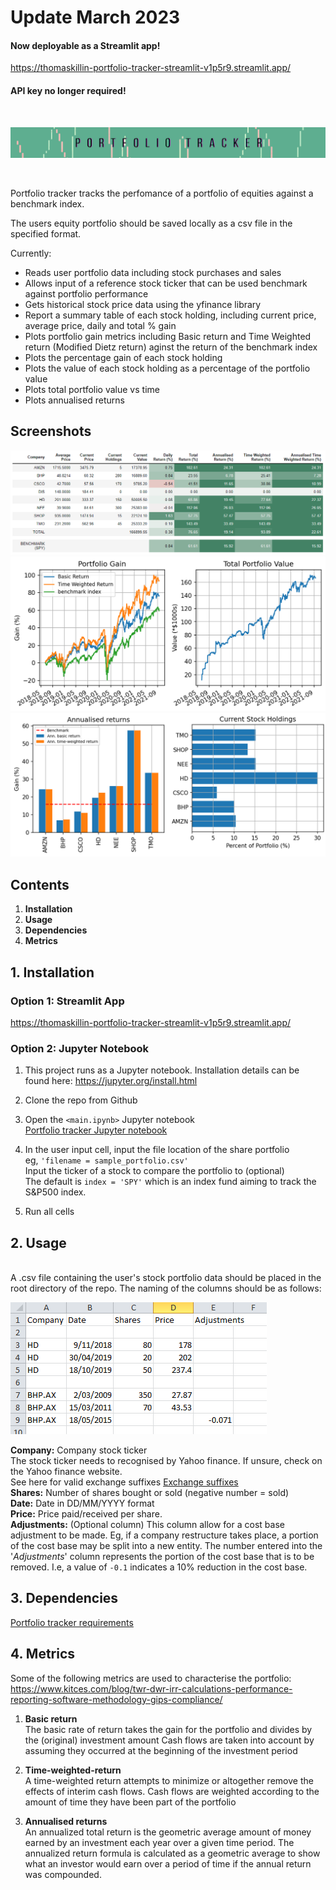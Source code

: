 # Update March 2023
#### **Now deployable as a Streamlit app!<br/>**
https://thomaskillin-portfolio-tracker-streamlit-v1p5r9.streamlit.app/
#### **API key no longer required!<br/>**
<br/>


![banner_resize](screenshots/banner_resize.png)

<br/>

Portfolio tracker tracks the perfomance of a portfolio of equities against a benchmark index.

The users equity portfolio should be saved locally as a csv file in the specified format.

Currently:

* Reads user portfolio data including stock purchases and sales
* Allows input of a reference stock ticker that can be used benchmark against portfolio performance
* Gets historical stock price data using the yfinance library
* Report a summary table of each stock holding, including current price, average price, daily and total % gain
* Plots portfolio gain metrics including Basic return and Time Weighted return (Modified Dietz return) aginst the return of the benchmark index
* Plots the percentage gain of each stock holding
* Plots the value of each stock holding as a percentage of the portfolio value
* Plots total portfolio value vs time
* Plots annualised returns


## Screenshots
![summary](screenshots/summary.PNG)  
![portfolio gain](screenshots/portfolio_gain.png)
![annualised returns_holdings](screenshots/annualised_returns_holdings.png)


## Contents
1. **Installation**
2. **Usage** 
3. **Dependencies**
4. **Metrics**


## 1. Installation

### Option 1: Streamlit App

https://thomaskillin-portfolio-tracker-streamlit-v1p5r9.streamlit.app/


### Option 2: Jupyter Notebook

1. This project runs as a Jupyter notebook. Installation details can be found here:
https://jupyter.org/install.html

2. Clone the repo from Github

3. Open the `<main.ipynb>` Jupyter notebook <br>
[Portfolio tracker Jupyter notebook](https://github.com/ThomasKillin/portfolio-tracker/blob/main/main.ipynb)

4. In the user input cell, input the file location of the share portfolio<br/>
eg, `'filename = sample_portfolio.csv'`<br/>
Input the ticker of a stock to compare the portfolio to (optional)<br/>
The default is `index = 'SPY'` which is an index fund aiming to track the S&P500 index. 

5. Run all cells


## 2. Usage
<br/>
A .csv file containing the user's stock portfolio data should be placed in the root directory of the repo.
The naming of the columns should be as follows:<br/>

![CSV example](screenshots/csv_example.png?)

**Company:** Company stock ticker<br/>
The stock ticker needs to recognised by Yahoo finance. If unsure, check on the Yahoo finance website.<br/>
See here for valid exchange suffixes [Exchange suffixes](exchange_suffix.md)<br/>
**Shares:** Number of shares bought or sold (negative number = sold)<br/>
**Date:** Date in DD/MM/YYYY format<br/>
**Price:** Price paid/received per share.<br/>
**Adjustments:** (Optional column) This column allow for a cost base adjustment to be made. Eg, if a company restructure takes place, 
a portion of the cost base may be split into a new entity. The number entered into the '_Adjustments_' column represents
the portion of the cost base that is to be removed. I.e, a value of `-0.1` indicates a 10% reduction in the cost base.<br/>


## 3. Dependencies

[Portfolio tracker requirements](https://github.com/ThomasKillin/portfolio-tracker/blob/main/requirements.txt)

## 4. Metrics

Some of the following metrics are used to characterise the portfolio: <br>
https://www.kitces.com/blog/twr-dwr-irr-calculations-performance-reporting-software-methodology-gips-compliance/ <br>

1. **Basic return**<br>
The basic rate of return takes the gain for the portfolio and divides by the (original) investment amount
Cash flows are taken into account by assuming they occurred at the beginning of the investment period

2. **Time-weighted-return**<br>
A time-weighted return attempts to minimize or altogether remove the effects of interim cash flows.
Cash flows are weighted according to the amount of time they have been part of the portfolio

3. **Annualised returns**<br>
An annualized total return is the geometric average amount of money earned by an investment each 
year over a given time period. The annualized return formula is calculated as a geometric average 
to show what an investor would earn over a period of time if the annual return was compounded.




